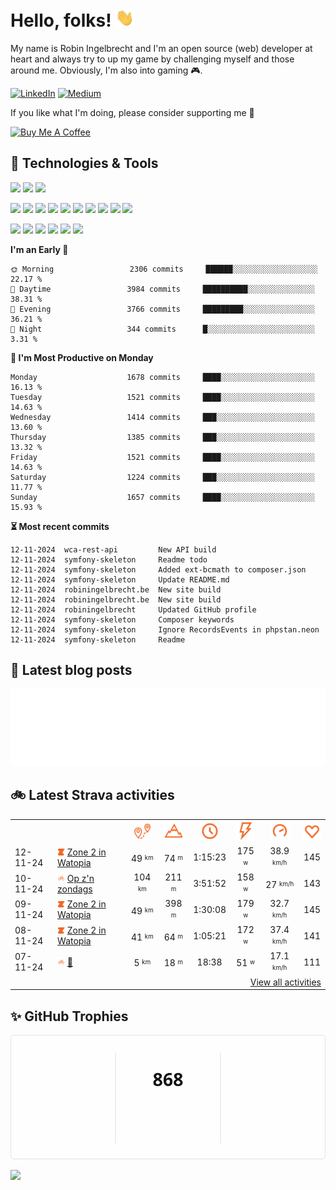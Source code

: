 # Hello, folks! <img src="https://raw.githubusercontent.com/robiningelbrecht/robiningelbrecht/master/wave.gif" width="30">
 
My name is Robin Ingelbrecht and I'm an open source (web) developer at heart and always try to up my game by challenging myself and those around me.
Obviously, I'm also into gaming 🎮.

[![LinkedIn](https://img.shields.io/badge/LinkedIn-0D61B8?style=flat&logo=linkedin&logoColor=white&color=0D61B8)](https://linkedin.com/in/robin-ingelbrecht) 
[![Medium](https://img.shields.io/badge/Medium-2bbc8a?style=flat&logo=medium&logoColor=white&color=2bbc8a)](https://ingelbrechtrobin.medium.com/) 

If you like what I'm doing, please consider supporting me 🙏

<a href="https://www.buymeacoffee.com/ingelbrecht" target="_blank"><img src="https://cdn.buymeacoffee.com/buttons/v2/default-yellow.png" alt="Buy Me A Coffee" style="height: 40px !important;" ></a>

## :wrench: Technologies & Tools
![](https://img.shields.io/badge/OS-Linux-informational?style=flat&logo=linux&logoColor=white&color=2bbc8a)
![](https://img.shields.io/badge/OS-Macos-informational?style=flat&logo=macos&logoColor=white&color=2bbc8a)
![](https://img.shields.io/badge/Editor-phpstorm-informational?style=flat&logo=phpstorm&logoColor=white&color=2bbc8a)

![](https://img.shields.io/badge/Code-Php-informational?style=flat&logo=php&logoColor=white&color=2bbc8a)
![](https://img.shields.io/badge/Framework-Symfony-informational?style=flat&logo=symfony&logoColor=white&color=2bbc8a)
![](https://img.shields.io/badge/Framework-Drupal-informational?style=flat&logo=drupal&logoColor=white&color=2bbc8a)
![](https://img.shields.io/badge/Framework-Laravel-informational?style=flat&logo=laravel&logoColor=white&color=2bbc8a)
![](https://img.shields.io/badge/Code-Python-informational?style=flat&logo=python&logoColor=white&color=2bbc8a)
![](https://img.shields.io/badge/Code-JavaScript-informational?style=flat&logo=javascript&logoColor=white&color=2bbc8a)
![](https://img.shields.io/badge/Code-css3-informational?style=flat&logo=css3&logoColor=white&color=2bbc8a)
![](https://img.shields.io/badge/Code-html5-informational?style=flat&logo=html5&logoColor=white&color=2bbc8a)
![](https://img.shields.io/badge/Code-chart.js-informational?style=flat&logo=chartdotjs&logoColor=white&color=2bbc8a)
![](https://img.shields.io/badge/Shell-Bash-informational?style=flat&logo=gnu-bash&logoColor=white&color=2bbc8a)

![](https://img.shields.io/badge/Tools-MySQL-informational?style=flat&logo=mysql&logoColor=white&color=2bbc8a)
![](https://img.shields.io/badge/Tools-MariaDB-informational?style=flat&logo=mariadb&logoColor=white&color=2bbc8a)
![](https://img.shields.io/badge/Tools-RabbitMQ-informational?style=flat&logo=rabbitmq&logoColor=white&color=2bbc8a)
![](https://img.shields.io/badge/Tools-Redis-informational?style=flat&logo=redis&logoColor=white&color=2bbc8a)
![](https://img.shields.io/badge/Devops-Docker-informational?style=flat&logo=docker&logoColor=white&color=2bbc8a)
![](https://img.shields.io/badge/GitHub-continuous%20integration-informational?style=flat&logo=github%20actions&logoColor=white&color=2bbc8a)

<!--START_SECTION:commits-per-day-time-->
**I&#039;m an Early 🐤**

```text
🌞 Morning                 2306 commits     ██████░░░░░░░░░░░░░░░░░░░   22.17 %
🌆 Daytime                 3984 commits     ██████████░░░░░░░░░░░░░░░   38.31 %
🌃 Evening                 3766 commits     █████████░░░░░░░░░░░░░░░░   36.21 %
🌙 Night                   344 commits      █░░░░░░░░░░░░░░░░░░░░░░░░   3.31 %
```
<!--END_SECTION:commits-per-day-time-->

<!--START_SECTION:commits-per-weekday-->
**📅 I&#039;m Most Productive on Monday**

```text
Monday                    1678 commits     ████░░░░░░░░░░░░░░░░░░░░░   16.13 %
Tuesday                   1521 commits     ████░░░░░░░░░░░░░░░░░░░░░   14.63 %
Wednesday                 1414 commits     ███░░░░░░░░░░░░░░░░░░░░░░   13.60 %
Thursday                  1385 commits     ███░░░░░░░░░░░░░░░░░░░░░░   13.32 %
Friday                    1521 commits     ████░░░░░░░░░░░░░░░░░░░░░   14.63 %
Saturday                  1224 commits     ███░░░░░░░░░░░░░░░░░░░░░░   11.77 %
Sunday                    1657 commits     ████░░░░░░░░░░░░░░░░░░░░░   15.93 %
```
<!--END_SECTION:commits-per-weekday-->

<!--START_SECTION:most-recent-commits-->
**⏳ Most recent commits**
                                        
```text
12-11-2024  wca-rest-api         New API build
12-11-2024  symfony-skeleton     Readme todo
12-11-2024  symfony-skeleton     Added ext-bcmath to composer.json
12-11-2024  symfony-skeleton     Update README.md
12-11-2024  robiningelbrecht.be  New site build
12-11-2024  robiningelbrecht.be  New site build
12-11-2024  robiningelbrecht     Updated GitHub profile
12-11-2024  symfony-skeleton     Composer keywords
12-11-2024  symfony-skeleton     Ignore RecordsEvents in phpstan.neon
12-11-2024  symfony-skeleton     Readme
```
<!--END_SECTION:most-recent-commits-->

## :pencil: Latest blog posts

<a target="_blank" href="https://ingelbrechtrobin.medium.com/"><img src="assets/medium-blog-posts.svg" /></a>

## :bike: Latest Strava activities

<!--START_SECTION:strava-activities-->
<table>
    <tr>
        <th></th>
        <th></th>
        <th align="center"><img src="https://raw.githubusercontent.com/robiningelbrecht/strava-activities/master/public/distance.svg" width="30" alt="distance" title="distance"/></th>
        <th align="center"><img src="https://raw.githubusercontent.com/robiningelbrecht/strava-activities/master/public/elevation.svg" width="30" alt="elevation" title="elevation"/></th>
        <th align="center"><img src="https://raw.githubusercontent.com/robiningelbrecht/strava-activities/master/public/time.svg" width="30" alt="time" title="time"/></th>
        <th align="center"><img src="https://raw.githubusercontent.com/robiningelbrecht/strava-activities/master/public/average-watt.svg" width="30" alt="average watts" title="average watts"/></th>
        <th align="center"><img src="https://raw.githubusercontent.com/robiningelbrecht/strava-activities/master/public/average-speed.svg" width="30" alt="average speed" title="average speed"/></th>
        <th align="center"><img src="https://raw.githubusercontent.com/robiningelbrecht/strava-activities/master/public/heart-rate.svg" width="30" alt="average heart rate" title="average heart rate"/></th>
    </tr>
            <tr>
            <td>12-11-24</td>
            <td>
                                <img src="https://raw.githubusercontent.com/robiningelbrecht/strava-activities/master/public/activity-virtual-ride-zwift.svg" width="12" alt="Zone 2 in Watopia" title="Zone 2 in Watopia"/>
<a href="https://www.strava.com/activities/12884442362" title="Kcal: 756 | Gear: None ">Zone 2 in Watopia</a>
            </td>
            <td align="center">49 <sup><sub>km</sub></sup></td>
            <td align="center">74 <sup><sub>m</sub></sup></td>
            <td align="center">1:15:23</td>
            <td align="center">175 <sup><sub>w</sub></sup></td>
            <td align="center">38.9 <sup><sub>km/h</sub></sup></td>
            <td align="center">145</td>
        </tr>
            <tr>
            <td>10-11-24</td>
            <td>
                <img src="https://raw.githubusercontent.com/robiningelbrecht/strava-activities/master/public/activity-ride.svg" width="12" alt="Op z&#039;n zondags" title="Op z&#039;n zondags"/>
<a href="https://www.strava.com/activities/12867927415" title="Kcal: 2496 | Gear: None ">Op z&#039;n zondags</a>
            </td>
            <td align="center">104 <sup><sub>km</sub></sup></td>
            <td align="center">211 <sup><sub>m</sub></sup></td>
            <td align="center">3:51:52</td>
            <td align="center">158 <sup><sub>w</sub></sup></td>
            <td align="center">27 <sup><sub>km/h</sub></sup></td>
            <td align="center">143</td>
        </tr>
            <tr>
            <td>09-11-24</td>
            <td>
                                <img src="https://raw.githubusercontent.com/robiningelbrecht/strava-activities/master/public/activity-virtual-ride-zwift.svg" width="12" alt="Zone 2 in Watopia" title="Zone 2 in Watopia"/>
<a href="https://www.strava.com/activities/12859544966" title="Kcal: 921 | Gear: None ">Zone 2 in Watopia</a>
            </td>
            <td align="center">49 <sup><sub>km</sub></sup></td>
            <td align="center">398 <sup><sub>m</sub></sup></td>
            <td align="center">1:30:08</td>
            <td align="center">179 <sup><sub>w</sub></sup></td>
            <td align="center">32.7 <sup><sub>km/h</sub></sup></td>
            <td align="center">145</td>
        </tr>
            <tr>
            <td>08-11-24</td>
            <td>
                                <img src="https://raw.githubusercontent.com/robiningelbrecht/strava-activities/master/public/activity-virtual-ride-zwift.svg" width="12" alt="Zone 2 in Watopia" title="Zone 2 in Watopia"/>
<a href="https://www.strava.com/activities/12852898837" title="Kcal: 643 | Gear: None ">Zone 2 in Watopia</a>
            </td>
            <td align="center">41 <sup><sub>km</sub></sup></td>
            <td align="center">64 <sup><sub>m</sub></sup></td>
            <td align="center">1:05:21</td>
            <td align="center">172 <sup><sub>w</sub></sup></td>
            <td align="center">37.4 <sup><sub>km/h</sub></sup></td>
            <td align="center">141</td>
        </tr>
            <tr>
            <td>07-11-24</td>
            <td>
                <img src="https://raw.githubusercontent.com/robiningelbrecht/strava-activities/master/public/activity-ride.svg" width="12" alt="💼" title="💼"/>
<a href="https://www.strava.com/activities/12842575076" title="Kcal: 64 | Gear: None ">💼</a>
            </td>
            <td align="center">5 <sup><sub>km</sub></sup></td>
            <td align="center">18 <sup><sub>m</sub></sup></td>
            <td align="center">18:38</td>
            <td align="center">51 <sup><sub>w</sub></sup></td>
            <td align="center">17.1 <sup><sub>km/h</sub></sup></td>
            <td align="center">111</td>
        </tr>
                <tr>
            <td colspan="8" align="right"><a href="https://github.com/robiningelbrecht/strava-activities#activities">View all activities</a></td>
        </tr>
    </table>

<!--END_SECTION:strava-activities-->

 ## :sparkles: GitHub Trophies

<img src="assets/github-streak-stats.svg"  alt="Robin Ingelbrecht's streak stats"/>

![](https://github-profile-trophy.vercel.app/?username=robiningelbrecht&theme=chalk&no-frame=false&no-bg=true&margin-w=4)
